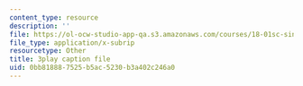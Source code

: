 ```yaml
---
content_type: resource
description: ''
file: https://ol-ocw-studio-app-qa.s3.amazonaws.com/courses/18-01sc-single-variable-calculus-fall-2010/0bb818887525b5ac5230b3a402c246a0_BSqNgPkeWIM.srt
file_type: application/x-subrip
resourcetype: Other
title: 3play caption file
uid: 0bb81888-7525-b5ac-5230-b3a402c246a0
---
```

